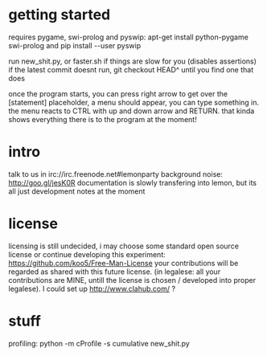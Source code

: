 getting started
===
requires pygame, swi-prolog and pyswip: 
apt-get install python-pygame swi-prolog
and
pip install --user pyswip

run new_shit.py, or faster.sh if things are slow for you (disables assertions)
if the latest commit doesnt run, git checkout HEAD^ until you find one that does

once the program starts, you can press right arrow to get over the [statement] placeholder, 
a menu should appear, you can type something in. the menu reacts to CTRL with up and down 
arrow and RETURN. that kinda shows everything there is to the program at the moment!



intro
===
talk to us in irc://irc.freenode.net#lemonparty
background noise:  http://goo.gl/jesK0R
documentation is slowly transfering into lemon,
but its all just development notes at the moment



license
===
licensing is still undecided, i may choose some standard open source license or
continue developing this experiment: <https://github.com/koo5/Free-Man-License>
your contributions will be regarded as shared with this future license.
(in legalese: all your contributions are MINE, untill the license is chosen / 
developed into proper legalese). I could set up <http://www.clahub.com/> ?




stuff
===
profiling:
python -m cProfile -s cumulative  new_shit.py 
